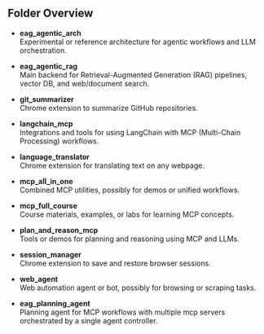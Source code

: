 ## Folder Overview

- **eag_agentic_arch**  
  Experimental or reference architecture for agentic workflows and LLM orchestration.

- **eag_agentic_rag**  
  Main backend for Retrieval-Augmented Generation (RAG) pipelines, vector DB, and web/document search.

- **git_summarizer**  
  Chrome extension to summarize GitHub repositories.

- **langchain_mcp**  
  Integrations and tools for using LangChain with MCP (Multi-Chain Processing) workflows.

- **language_translator**  
  Chrome extension for translating text on any webpage.

- **mcp_all_in_one**  
  Combined MCP utilities, possibly for demos or unified workflows.

- **mcp_full_course**  
  Course materials, examples, or labs for learning MCP concepts.

- **plan_and_reason_mcp**  
  Tools or demos for planning and reasoning using MCP and LLMs.

- **session_manager**  
  Chrome extension to save and restore browser sessions.

- **web_agent**  
  Web automation agent or bot, possibly for browsing or scraping tasks.

- **eag_planning_agent**  
  Planning agent for MCP workflows with multiple mcp servers orchestrated by a single agent controller.
